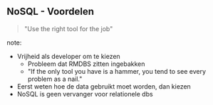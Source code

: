 ##  NoSQL - Voordelen

> "Use the right tool for the job"

note:
- Vrijheid als developer om te kiezen
  - Probleem dat RMDBS zitten ingebakken
  - "If the only tool you have is a hammer, you tend to see every problem as a nail."
- Eerst weten hoe de data gebruikt moet worden, dan kiezen
- NoSQL is geen vervanger voor relationele dbs
